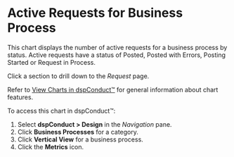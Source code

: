 # Active Requests for Business Process

This chart displays the number of active requests for a business process
by <span id="Request Status dspConduct" class="popUpLink">status</span>.
Active requests have a status of Posted, Posted with Errors, Posting
Started or Request in Process.

Click a section to drill down to the *Request* page.

Refer to [View Charts in dspConduct™](View_Charts.htm) for general
information about chart features.

To access this chart in dspConduct™:

1.  Select **dspConduct \> Design** in the *Navigation* pane.
2.  Click **Business Processes** for a category.
3.  Click **Vertical View** for a business process.
4.  Click the **Metrics** icon.
